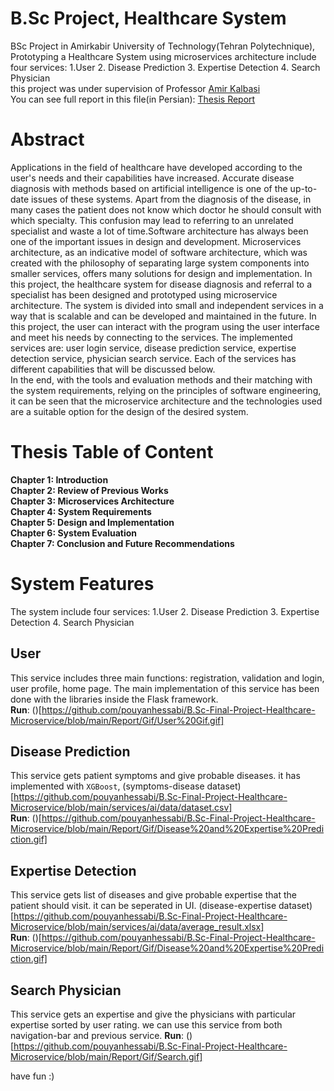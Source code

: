 # B.Sc Project, Healthcare System
BSc Project in Amirkabir University of Technology(Tehran Polytechnique), Prototyping a Healthcare System using microservices architecture include four services: 1.User 2. Disease Prediction 3. Expertise Detection 4. Search Physician <br>
this project was under supervision of Professor [Amir Kalbasi](https://scholar.google.com/citations?user=oISEZIUAAAAJ&hl=en&oi=ao) <br>
You can see full report in this file(in Persian): [Thesis Report](https://github.com/pouyanhessabi/B.Sc-Final-Project-Healthcare-Microservice/blob/main/Report/Hessabi%20Final%20Report.pdf)

# Abstract
Applications in the field of healthcare have developed according to the user's needs and their capabilities have increased. Accurate disease diagnosis with methods based on artificial intelligence is one of the up-to-date issues of these systems. Apart from the diagnosis of the disease, in many cases the patient does not know which doctor he should consult with which specialty. This confusion may lead to referring to an unrelated specialist and waste a lot of time.Software architecture has always been one of the important issues in design and development. Microservices architecture, as an indicative model of software architecture, which was created with the philosophy of separating large system components into smaller services, offers many solutions for design and implementation. In this project, the healthcare system for disease diagnosis and referral to a specialist has been designed and prototyped using microservice architecture. The system is divided into small and independent services in a way that is scalable and can be developed and maintained in the future. In this project, the user can interact with the program using the user interface and meet his needs by connecting to the services. The implemented services are: user login service, disease prediction service, expertise detection service, physician search service. Each of the services has different capabilities that will be discussed below.</br>
In the end, with the tools and evaluation methods and their matching with the system requirements, relying on the principles of software engineering, it can be seen that the microservice architecture and the technologies used are a suitable option for the design of the desired system.

# Thesis Table of Content
**Chapter 1: Introduction** <br>
**Chapter 2: Review of Previous Works** <br>
**Chapter 3: Microservices Architecture** <br>
**Chapter 4: System Requirements** <br>
**Chapter 5: Design and Implementation** <br>
**Chapter 6: System Evaluation** <br>
**Chapter 7: Conclusion and Future Recommendations** <br>
# System Features
The system include four services: 1.User 2. Disease Prediction 3. Expertise Detection 4. Search Physician
## User
This service includes three main functions: registration, validation and login, user profile, home page. The main implementation of this service has been done with the libraries inside the Flask framework. <br>
**Run**:
()[https://github.com/pouyanhessabi/B.Sc-Final-Project-Healthcare-Microservice/blob/main/Report/Gif/User%20Gif.gif]
## Disease Prediction
This service gets patient symptoms and give probable diseases. it has implemented with `XGBoost`, (symptoms-disease dataset)[https://github.com/pouyanhessabi/B.Sc-Final-Project-Healthcare-Microservice/blob/main/services/ai/data/dataset.csv]<br>
**Run**:
()[https://github.com/pouyanhessabi/B.Sc-Final-Project-Healthcare-Microservice/blob/main/Report/Gif/Disease%20and%20Expertise%20Prediction.gif]
## Expertise Detection
This service gets list of diseases and give probable expertise that the patient should visit. it can be seperated in UI. (disease-expertise dataset)[https://github.com/pouyanhessabi/B.Sc-Final-Project-Healthcare-Microservice/blob/main/services/ai/data/average_result.xlsx]<br>
**Run**:
()[https://github.com/pouyanhessabi/B.Sc-Final-Project-Healthcare-Microservice/blob/main/Report/Gif/Disease%20and%20Expertise%20Prediction.gif]
## Search Physician
This service gets an expertise and give the physicians with particular expertise sorted by user rating. we can use this service from both navigation-bar and previous service.
**Run**:
()[https://github.com/pouyanhessabi/B.Sc-Final-Project-Healthcare-Microservice/blob/main/Report/Gif/Search.gif]

have fun :)








